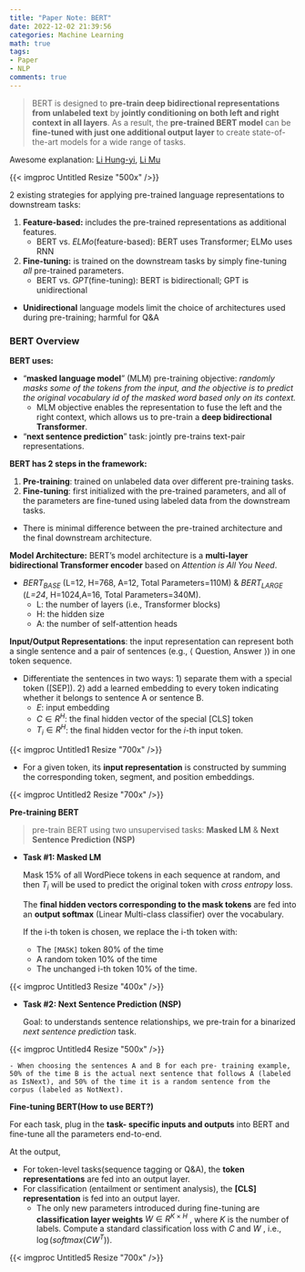 ```yaml
---
title: "Paper Note: BERT"
date: 2022-12-02 21:39:56
categories: Machine Learning
math: true
tags: 
- Paper
- NLP
comments: true
---
```


> BERT is designed to **pre-train deep bidirectional representations from unlabeled text** by **jointly conditioning on both left and right context in all layers**. As a result, the **pre-trained BERT model** can be **fine-tuned with just one additional output layer** to create state-of-the-art models for a wide range of tasks.


<!--more-->



Awesome explanation: [Li Hung-yi](https://www.youtube.com/watch?v=UYPa347-DdE&ab_channel=Hung-yiLee), [Li Mu](https://www.bilibili.com/video/BV1PL411M7eQ/?spm_id_from=333.1007.top_right_bar_window_history.content.click&vd_source=d413f9c111fd65e9e19a68a23199ac36) 

{{< imgproc Untitled Resize "500x" />}}



2 existing strategies for applying pre-trained language representations to downstream tasks:

1. **Feature-based:** includes the pre-trained representations as additional features.
    - BERT vs. *ELMo*(feature-based): BERT uses Transformer; ELMo uses RNN
2. **Fine-tuning:** is trained on the downstream tasks by simply fine-tuning *all* pre-trained parameters.
    - BERT vs. *GPT*(fine-tuning): BERT is bidirectionall; GPT is unidirectional
- **Unidirectional** language models limit the choice of architectures used during pre-training; harmful for Q&A

### BERT Overview

**BERT uses:**

- “**masked language model**” (MLM) pre-training objective: *randomly masks some of the tokens from the input, and the objective is to predict the original vocabulary id of the masked word based only on its context.*
    - MLM objective enables the representation to fuse the left and the right context, which allows us to pre-train a **deep bidirectional Transformer**.
- “**next sentence prediction**” task: jointly pre-trains text-pair representations.

**BERT has 2 steps in the framework:** 

1. **Pre-training**: trained on unlabeled data over different pre-training tasks. 
2. **Fine-tuning**: first initialized with the pre-trained parameters, and all of the parameters are fine-tuned using labeled data from the downstream tasks.
- There is minimal difference between the pre-trained architecture and the final downstream architecture.

**Model Architecture:** BERT’s model architecture is a **multi-layer bidirectional Transformer encoder** based on *Attention is All You Need*.

- $BERT_{BASE}$ (L=12, H=768, A=12, Total Parameters=110M) & $BERT_{LARGE}$ (*L=24*, H=1024,A=16, Total Parameters=340M).
    - L: the number of layers (i.e., Transformer blocks)
    - H: the hidden size
    - A: the number of self-attention heads

**Input/Output Representations**: the input representation can represent both a single sentence and a pair of sentences (e.g., ⟨ Question, Answer ⟩) in one token sequence.

- Differentiate the sentences in two ways: 1) separate them with a special token ([SEP]). 2) add a learned embedding to every token indicating whether it belongs to sentence A or sentence B.
    - $E$: input embedding
    - $C ∈ R^H$: the final hidden vector of the special [CLS] token
    - $T_i ∈R^H$: the final hidden vector for the $i$-th input token.

{{< imgproc Untitled1 Resize "700x" />}}

- For a given token, its **input representation** is constructed by summing the corresponding token, segment, and position embeddings.

{{< imgproc Untitled2 Resize "700x" />}}


**Pre-training BERT**

> pre-train BERT using two unsupervised tasks: **Masked LM** & **Next Sentence Prediction (NSP)**
> 
- **Task #1: Masked LM**
    
    Mask 15% of all WordPiece tokens in each sequence at random, and then $T_i$  will be used to predict the original token with *cross entropy* loss.
    
    The **final hidden vectors corresponding to the mask tokens** are fed into an **output softmax** (Linear Multi-class classifier) over the vocabulary.
    
    
    If the i-th token is chosen, we replace the i-th token with:
    
    - The `[MASK]` token 80% of the time
    - A random token 10% of the time
    - The unchanged i-th token 10% of the time.


{{< imgproc Untitled3 Resize "400x" />}}

- **Task #2: Next Sentence Prediction (NSP)**
    
    Goal: to understands sentence relationships, we pre-train for a binarized *next sentence prediction* task.
    
{{< imgproc Untitled4 Resize "500x" />}}


    - When choosing the sentences A and B for each pre- training example, 50% of the time B is the actual next sentence that follows A (labeled as IsNext), and 50% of the time it is a random sentence from the corpus (labeled as NotNext).

**Fine-tuning BERT(How to use BERT?)**

For each task, plug in the **task- specific inputs and outputs** into BERT and fine-tune all the parameters end-to-end.

At the output, 

- For token-level tasks(sequence tagging or Q&A), the **token representations** are fed into an output layer.
- For classification (entailment or sentiment analysis), the **[CLS] representation** is fed into an output layer.
    - The only new parameters introduced during fine-tuning are **classification layer weights** $W ∈ R^{K ×H}$ , where $K$  is the number of labels. Compute a standard classification loss with $C$ and $W$ , i.e., $\log(softmax(C W^T ))$.

{{< imgproc Untitled5 Resize "700x" />}}
